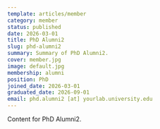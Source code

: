 ```yaml
---
template: articles/member
category: member
status: published
date: 2026-03-01
title: PhD Alumni2
slug: phd-alumni2
summary: Summary of PhD Alumni2.
cover: member.jpg
image: default.jpg
membership: alumni
position: PhD
joined_date: 2026-03-01
graduated_date: 2026-09-01
email: phd.alumni2 [at] yourlab.university.edu
---
```


Content for PhD Alumni2.
